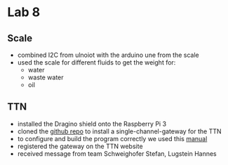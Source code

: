 # Lab 8

## Scale
- combined I2C from ulnoiot with the arduino une from the scale
- used the scale for different fluids to get the weight for:
	- water
	- waste water
	- oil

## TTN
- installed the Dragino shield onto the Raspberry Pi 3
- cloned the [github repo](https://github.com/tftelkamp/single_chan_pkt_fwd.git) to install a single-channel-gateway for the TTN
- to configure and build the program correctly we used this [manual](http://wiki.dragino.com/index.php?title=Connect_to_TTN)
- registered the gateway on the TTN website
- received message from team Schweighofer Stefan, Lugstein Hannes


